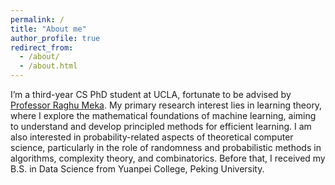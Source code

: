 ```yaml
---
permalink: /
title: "About me"
author_profile: true
redirect_from: 
  - /about/
  - /about.html
---
```

I’m a third-year CS PhD student at UCLA, fortunate to be advised by [Professor Raghu Meka](https://hackmd.io/@raghum/index). My primary research interest lies in learning theory, where I explore the mathematical foundations of machine learning, aiming to understand and develop principled methods for efficient learning. I am also interested in probability-related aspects of theoretical computer science, particularly in the role of randomness and probabilistic methods in algorithms, complexity theory, and combinatorics. Before that, I received my B.S. in Data Science from Yuanpei College, Peking University.
